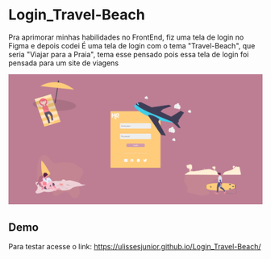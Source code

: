 # Login_Travel-Beach
Pra aprimorar minhas habilidades no FrontEnd, fiz uma tela de login no Figma e depois codei
É uma tela de login com o tema "Travel-Beach", que seria "Viajar para a Praia", tema esse pensado pois essa tela de login foi pensada para um site de viagens
<p align="center">
<img src="assets/Demo Login.png">
<p>
  
## Demo
Para testar acesse o link:
https://ulissesjunior.github.io/Login_Travel-Beach/

